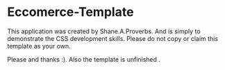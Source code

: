 # Eccomerce-Template

This application was created by Shane.A.Proverbs. And is simply to demonstrate the CSS development skills.
Please do not copy or claim this template as your own.

Please and thanks :). 
Also the template is unfinished .
